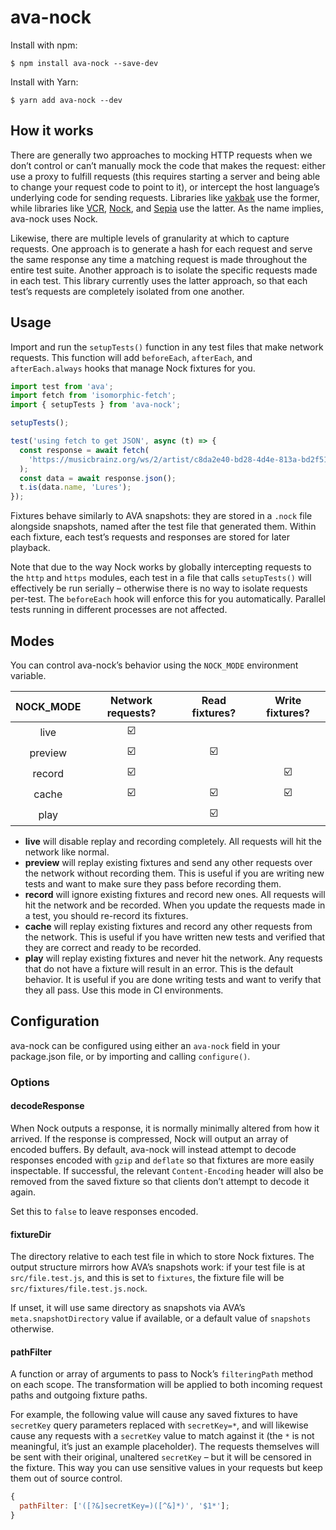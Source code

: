 # ava-nock

Install with npm:

```console
$ npm install ava-nock --save-dev
```

Install with Yarn:

```console
$ yarn add ava-nock --dev
```

## How it works

There are generally two approaches to mocking HTTP requests when we don’t
control or can’t manually mock the code that makes the request: either use a
proxy to fulfill requests (this requires starting a server and being able to
change your request code to point to it), or intercept the host language’s
underlying code for sending requests. Libraries like
[yakbak](https://github.com/flickr/yakbak) use the former, while libraries like
[VCR](https://github.com/vcr/vcr), [Nock](https://github.com/node-nock/nock),
and [Sepia](https://github.com/linkedin/sepia) use the latter. As the name
implies, ava-nock uses Nock.

Likewise, there are multiple levels of granularity at which to capture requests.
One approach is to generate a hash for each request and serve the same response
any time a matching request is made throughout the entire test suite. Another
approach is to isolate the specific requests made in each test. This library
currently uses the latter approach, so that each test’s requests are completely
isolated from one another.

## Usage

Import and run the `setupTests()` function in any test files that make network
requests. This function will add `beforeEach`, `afterEach`, and
`afterEach.always` hooks that manage Nock fixtures for you.

```js
import test from 'ava';
import fetch from 'isomorphic-fetch';
import { setupTests } from 'ava-nock';

setupTests();

test('using fetch to get JSON', async (t) => {
  const response = await fetch(
    'https://musicbrainz.org/ws/2/artist/c8da2e40-bd28-4d4e-813a-bd2f51958ba8?fmt=json'
  );
  const data = await response.json();
  t.is(data.name, 'Lures');
});
```

Fixtures behave similarly to AVA snapshots: they are stored in a `.nock` file
alongside snapshots, named after the test file that generated them. Within each
fixture, each test’s requests and responses are stored for later playback.

Note that due to the way Nock works by globally intercepting requests to the
`http` and `https` modules, each test in a file that calls `setupTests()` will
effectively be run serially – otherwise there is no way to isolate requests
per-test. The `beforeEach` hook will enforce this for you automatically.
Parallel tests running in different processes are not affected.

## Modes

You can control ava-nock’s behavior using the `NOCK_MODE` environment variable.

| NOCK_MODE |    Network requests?    |     Read fixtures?      |     Write fixtures?     |
| :-------: | :---------------------: | :---------------------: | :---------------------: |
|   live    | :ballot_box_with_check: |                         |                         |
|  preview  | :ballot_box_with_check: | :ballot_box_with_check: |                         |
|  record   | :ballot_box_with_check: |                         | :ballot_box_with_check: |
|   cache   | :ballot_box_with_check: | :ballot_box_with_check: | :ballot_box_with_check: |
|   play    |                         | :ballot_box_with_check: |                         |

- **live** will disable replay and recording completely. All requests will hit
  the network like normal.
- **preview** will replay existing fixtures and send any other requests over the
  network without recording them. This is useful if you are writing new tests
  and want to make sure they pass before recording them.
- **record** will ignore existing fixtures and record new ones. All requests
  will hit the network and be recorded. When you update the requests made in a
  test, you should re-record its fixtures.
- **cache** will replay existing fixtures and record any other requests from the
  network. This is useful if you have written new tests and verified that they
  are correct and ready to be recorded.
- **play** will replay existing fixtures and never hit the network. Any requests
  that do not have a fixture will result in an error. This is the default
  behavior. It is useful if you are done writing tests and want to verify that
  they all pass. Use this mode in CI environments.

## Configuration

ava-nock can be configured using either an `ava-nock` field in your package.json
file, or by importing and calling `configure()`.

### Options

#### decodeResponse

When Nock outputs a response, it is normally minimally altered from how it
arrived. If the response is compressed, Nock will output an array of encoded
buffers. By default, ava-nock will instead attempt to decode responses encoded
with `gzip` and `deflate` so that fixtures are more easily inspectable. If
successful, the relevant `Content-Encoding` header will also be removed from the
saved fixture so that clients don’t attempt to decode it again.

Set this to `false` to leave responses encoded.

#### fixtureDir

The directory relative to each test file in which to store Nock fixtures. The
output structure mirrors how AVA’s snapshots work: if your test file is at
`src/file.test.js`, and this is set to `fixtures`, the fixture file will be
`src/fixtures/file.test.js.nock`.

If unset, it will use same directory as snapshots via AVA’s
`meta.snapshotDirectory` value if available, or a default value of `snapshots`
otherwise.

#### pathFilter

A function or array of arguments to pass to Nock’s `filteringPath` method on
each scope. The transformation will be applied to both incoming request paths
and outgoing fixture paths.

For example, the following value will cause any saved fixtures to have
`secretKey` query parameters replaced with `secretKey=*`, and will likewise
cause any requests with a `secretKey` value to match against it (the `*` is not
meaningful, it’s just an example placeholder). The requests themselves will be
sent with their original, unaltered `secretKey` – but it will be censored in the
fixture. This way you can use sensitive values in your requests but keep them
out of source control.

```js
{
  pathFilter: ['([?&]secretKey=)([^&]*)', '$1*'];
}
```
